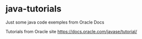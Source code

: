 # java-tutorials
Just some java code exemples from Oracle Docs

Tutorials from Oracle site
https://docs.oracle.com/javase/tutorial/
